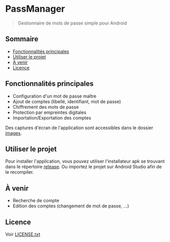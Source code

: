 # PassManager
> Gestionnaire de mots de passe simple pour Android

## Sommaire
* [Fonctionnalités principales](#fonctionnalités-principales)
* [Utiliser le projet](#utiliser-le-projet)
* [À venir](#à-venir)
* [Licence](#licence)

## Fonctionnalités principales
* Configuration d'un mot de passe maître
* Ajout de comptes (libellé, identifiant, mot de passe) 
* Chiffrement des mots de passe
* Protection par empreintes digitales
* Importation/Exportation des comptes

Des captures d'écran de l'application sont accessibles dans le dossier [images](./images).

## Utiliser le projet

Pour installer l'application, vous pouvez utiliser l'installateur apk se trouvant dans le répertoire [release](./release).
Ou importez le projet sur Android Studio afin de le recompiler.

## À venir
* Recherche de compte
* Edition des comptes (changement de mot de passe, ...)

## Licence

Voir [LICENSE.txt](./LICENSE.txt)
